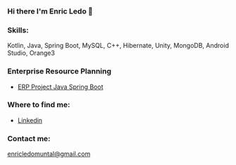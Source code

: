 ### Hi there I'm Enric Ledo 👋
### Skills:
Kotlin, Java, Spring Boot, MySQL, C++, Hibernate, Unity, MongoDB, Android Studio, Orange3

### Enterprise Resource Planning
- [ERP Project Java Spring Boot](https://youtu.be/uLGS8K840Bw)

### Where to find me:
- [Linkedin](https://www.linkedin.com/in/enric-ledo-muntal-00b29a22b/)

### Contact me:
enricledomuntal@gmail.com
